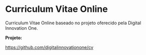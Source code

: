 # Curriculum Vitae Online

Curriculum Vitae Online baseado no projeto oferecido pela Digital Innovation One.

**Projeto:**

https://github.com/digitalinnovationone/cv
